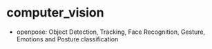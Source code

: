 # computer_vision
- openpose: Object Detection, Tracking, Face Recognition, Gesture, Emotions and Posture classification   
